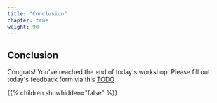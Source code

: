 ```yaml
---
title: "Conclusion"
chapter: true
weight: 90
---
```


## Conclusion

Congrats! You've reached the end of today's workshop.
Please fill out today's feedback form via this [TODO](TODO)

{{% children showhidden="false" %}}
